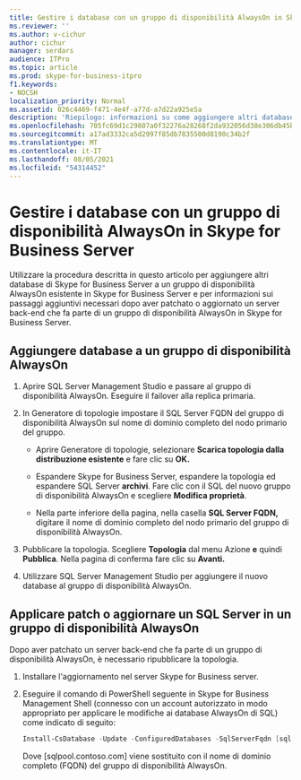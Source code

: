 ```yaml
---
title: Gestire i database con un gruppo di disponibilità AlwaysOn in Skype for Business Server
ms.reviewer: ''
ms.author: v-cichur
author: cichur
manager: serdars
audience: ITPro
ms.topic: article
ms.prod: skype-for-business-itpro
f1.keywords:
- NOCSH
localization_priority: Normal
ms.assetid: 026c4469-f471-4e4f-a77d-a7d22a925e5a
description: 'Riepilogo: informazioni su come aggiungere altri database di Skype for Business Server a un gruppo di disponibilità AlwaysOn esistente e sui passaggi aggiuntivi necessari dopo aver patchato o aggiornato un server back-end che fa parte di un gruppo di disponibilità AlwaysOn in Skype for Business Server.'
ms.openlocfilehash: 705fc69d1c29807a0f32276a28268f2da932056d38e306db45b8c68e81f9a11b
ms.sourcegitcommit: a17ad3332ca5d2997f85db7835500d8190c34b2f
ms.translationtype: MT
ms.contentlocale: it-IT
ms.lasthandoff: 08/05/2021
ms.locfileid: "54314452"
---
```

# <a name="manage-databases-with-an-alwayson-availability-group-in-skype-for-business-server"></a>Gestire i database con un gruppo di disponibilità AlwaysOn in Skype for Business Server

Utilizzare la procedura descritta in questo articolo per aggiungere altri database di Skype for Business Server a un gruppo di disponibilità AlwaysOn esistente in Skype for Business Server e per informazioni sui passaggi aggiuntivi necessari dopo aver patchato o aggiornato un server back-end che fa parte di un gruppo di disponibilità AlwaysOn in Skype for Business Server.

## <a name="add-databases-to-an-alwayson-availability-group"></a>Aggiungere database a un gruppo di disponibilità AlwaysOn 

1. Aprire SQL Server Management Studio e passare al gruppo di disponibilità AlwaysOn. Eseguire il failover alla replica primaria.
    
2. In Generatore di topologie impostare il SQL Server FQDN del gruppo di disponibilità AlwaysOn sul nome di dominio completo del nodo primario del gruppo.
    
   - Aprire Generatore di topologie, selezionare **Scarica topologia dalla distribuzione esistente** e fare clic su **OK.**
    
   - Espandere Skype for Business Server, espandere la topologia ed espandere SQL Server **archivi**. Fare clic con il SQL del nuovo gruppo di disponibilità AlwaysOn e scegliere **Modifica proprietà**.
    
   - Nella parte inferiore della pagina, nella casella **SQL Server FQDN,** digitare il nome di dominio completo del nodo primario del gruppo di disponibilità AlwaysOn.
    
3. Pubblicare la topologia. Scegliere **Topologia** dal menu Azione **e** quindi **Pubblica**. Nella pagina di conferma fare clic su **Avanti.**
    
4. Utilizzare SQL Server Management Studio per aggiungere il nuovo database al gruppo di disponibilità AlwaysOn.
    
## <a name="patch-or-update-a-sql-server-in-an-alwayson-availability-group"></a>Applicare patch o aggiornare un SQL Server in un gruppo di disponibilità AlwaysOn

Dopo aver patchato un server back-end che fa parte di un gruppo di disponibilità AlwaysOn, è necessario ripubblicare la topologia.

1. Installare l'aggiornamento nel server Skype for Business server.
    
2. Eseguire il comando di PowerShell seguente in Skype for Business Management Shell (connesso con un account autorizzato in modo appropriato per applicare le modifiche ai database AlwaysOn di SQL) come indicato di seguito:
    
    ```PowerShell
    Install-CsDatabase -Update -ConfiguredDatabases -SqlServerFqdn [sqlpool.contoso.com] -Verbose
    ```

    Dove [sqlpool.contoso.com] viene sostituito con il nome di dominio completo (FQDN) del gruppo di disponibilità AlwaysOn.
